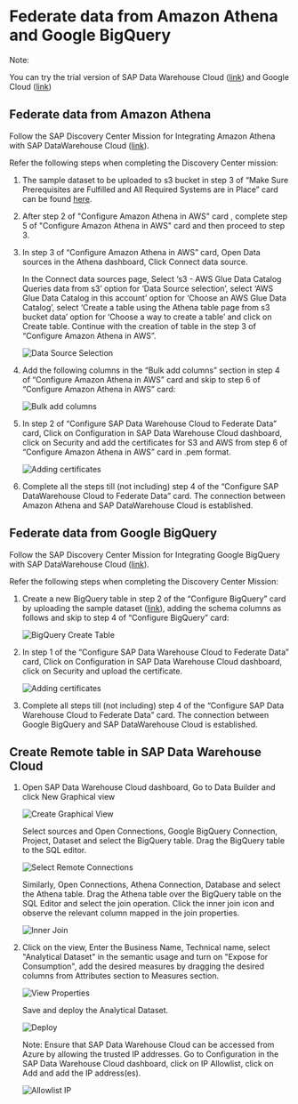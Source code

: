 # **Federate data from Amazon Athena and Google BigQuery**

Note:

You can try the trial version of SAP Data Warehouse Cloud ([link](https://www.sap.com/products/data-warehouse-cloud/trial.html)) and Google Cloud ([link](https://cloud.google.com/free/))

## **Federate data from Amazon Athena**

Follow the SAP Discovery Center Mission for Integrating Amazon Athena with SAP DataWarehouse Cloud ([link](https://discovery-center.cloud.sap/missiondetail/3401/3441/)). 

Refer the following steps when completing the Discovery Center mission:

1.	The sample dataset to be uploaded to s3 bucket in step 3 of “Make Sure Prerequisites are Fulfilled and All Required Systems are in Place” card can be found [here](../Linear-Regression/datasets/10kSalesRecordsAthena.csv).

2.  After step 2 of "Configure Amazon Athena in AWS" card , complete step 5 of "Configure Amazon Athena in AWS" card and then proceed to step 3.

3.	In step 3 of “Configure Amazon Athena in AWS” card, Open Data sources in the Athena dashboard, Click Connect data source.

    In the Connect data sources page, Select ‘s3 - AWS Glue Data Catalog Queries data from s3’ option for ‘Data Source selection’, select ‘AWS Glue Data Catalog in this account’ option for ‘Choose an AWS Glue Data Catalog’, select ‘Create a table using the Athena table page from s3 bucket data’ option for ‘Choose a way to create a table’ and click on Create table. Continue with the creation of table in the step 3 of “Configure Amazon Athena in AWS”.

    ![Data Source Selection](../images/data_source.png)


4.	Add the following columns in the “Bulk add columns” section in step 4 of “Configure Amazon Athena in AWS” card and skip to step 6 of “Configure Amazon Athena in AWS” card:

    ![Bulk add columns](../images/athena_columns.png)


5.	In step 2 of “Configure SAP Data Warehouse Cloud to Federate Data” card, Click on Configuration in SAP Data Warehouse Cloud dashboard, click on Security and add the certificates for S3 and AWS from step 6 of “Configure Amazon Athena in AWS” card in .pem format.

    ![Adding certificates](../images/certificates.png)


6.	Complete all the steps till (not including) step 4 of the “Configure SAP DataWarehouse Cloud to Federate Data” card. The connection between Amazon Athena and SAP DataWarehouse Cloud is established.


## **Federate data from Google BigQuery**

Follow the SAP Discovery Center Mission for Integrating Google BigQuery with SAP DataWarehouse Cloud ([link](https://discovery-center.cloud.sap/missiondetail/3409/3449/)). 

Refer the following steps when completing the Discovery Center Mission:

1.	Create a new BigQuery table in step 2 of the “Configure BigQuery” card by uploading the sample dataset ([link](../Linear-Regression/datasets/10kSalesRecordsGCP.csv)), adding the schema columns as follows and skip to step 4 of “Configure BigQuery” card:

    ![BigQuery Create Table](../images/bigquery_create_table.png)


2.	In step 1 of the “Configure SAP Data Warehouse Cloud to Federate Data” card, Click on Configuration in SAP Data Warehouse Cloud dashboard, click on Security and upload the certificate.

    ![Adding certificates](../images/certificates.png)


3.  Complete all steps till (not including) step 4 of the “Configure SAP Data Warehouse Cloud to Federate Data” card. The connection between Google BigQuery and SAP DataWarehouse Cloud is established.


## **Create Remote table in SAP Data Warehouse Cloud**

1.  Open SAP Data Warehouse Cloud dashboard, Go to Data Builder and click New Graphical view

    ![Create Graphical View](../images/graphical.png)


    Select sources and Open Connections, Google BigQuery Connection, Project, Dataset and select the BigQuery table. Drag the BigQuery table to the SQL editor.

    ![Select Remote Connections](../images/remote_sources.jpg)


    Similarly, Open Connections, Athena Connection, Database and select the Athena table. Drag the Athena table over the BigQuery table on the SQL Editor and select the join operation. Click the inner join icon and observe the relevant column mapped in the join properties.

    ![Inner Join](../images/join.png)


2.  Click on the view, Enter the Business Name, Technical name, select "Analytical Dataset" in the semantic usage and turn on "Expose for Consumption", add the desired measures by dragging the desired columns from Attributes section to Measures section. 

    ![View Properties](../images/view.png)


    Save and deploy the Analytical Dataset.

    ![Deploy](../images/save.png)

    Note: Ensure that SAP Data Warehouse Cloud can be accessed from Azure by allowing the trusted IP addresses. Go to Configuration in the SAP Data Warehouse Cloud dashboard, click on IP Allowlist, click on Add and add the IP address(es).

    ![Allowlist IP](../images/allowlist_ip.png)



